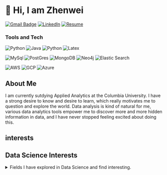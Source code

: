 # 👋 Hi, I am Zhenwei

<!-- [![E-Mail](https://img.shields.io/badge/email-reveal-2a8?style=for-the-badge&logo=gmail&logoColor=white)](https://mailhide.io/e/3JzSZnHC)-->
[![Gmail Badge](https://img.shields.io/badge/zw2791-c14438?style=for-the-badge&logo=Gmail&logoColor=white&link=mailto:zw2791@columbia.edu)](mailto:zw2791@columbia.edu)
[![LinkedIn](https://img.shields.io/badge/zhenweiwei-0077B5?style=for-the-badge&logo=linkedin&logoColor=white)](https://www.linkedin.com/in/zhenweiwei)
[![Resume](https://img.shields.io/badge/Resume-gray?style=for-the-badge&logo=adobeacrobatreader&logoColor=EC1C24)](https://www.dropbox.com/s/w0x9iwz32kl43x3/Modern_Resume.pdf?dl=0)

### Tools and Tech

![Python](https://img.shields.io/badge/Python-3776AB?style=for-the-badge&logo=python&logoColor=white)
![Java](https://img.shields.io/badge/Java-ED8B00?style=for-the-badge&logo=java&logoColor=white)
![Python](https://img.shields.io/badge/R-3776AB?style=for-the-badge&logo=R&logoColor=white)
![Latex](https://img.shields.io/badge/LaTeX-47A141?style=for-the-badge&logo=LaTeX&logoColor=white)

![MySql](https://img.shields.io/badge/MySQL-00000F?style=for-the-badge&logo=mysql&logoColor=white)
![PostGres](https://img.shields.io/badge/PostgreSQL-316192?style=for-the-badge&logo=postgresql&logoColor=white)
![MongoDB](https://img.shields.io/badge/MongoDB-4EA94B?style=for-the-badge&logo=mongodb&logoColor=white)
![Neo4j](https://img.shields.io/badge/Neo4j-018bff?style=for-the-badge&logo=neo4j&logoColor=white)
![Elastic Search](https://img.shields.io/badge/Elastic_Search-005571?style=for-the-badge&logo=elasticsearch&logoColor=white)

![AWS](https://img.shields.io/badge/Amazon_AWS-232F3E?style=for-the-badge&logo=amazon-aws&logoColor=white)
![GCP](https://img.shields.io/badge/Google_Cloud-4285F4?style=for-the-badge&logo=google-cloud&logoColor=white)
![Azure](https://img.shields.io/badge/microsoft%20azure-0089D6?style=for-the-badge&logo=microsoft-azure&logoColor=white)


## About Me

<p>I am currently sutdying Applied Analytics at the Columbia University. I have a strong desire to know and desire to learn, which really motivates me to question and explore the world. Data analysis is kind of natural for me, various data analytics tools empower me to discover more and more hidden information in data, and I have never stopped feeling excited about doing this.

</p>

## interests

<h2>Data Science Interests</h2>
<details><summary>Fields I have explored in Data Science and find interesting.</summary>
  
<ul>  
    <li><details><summary>Algorithms</summary>
        <ul>
        </ul>
    </details></li> 
    <li><details><summary>Networking and Cloud computing</summary>
        <ul>
            <li> Distributed computing</li>
        </ul>
    </details></li> 
    <li><details><summary>Artificial Intelligence</summary>
        <ul>
        </ul>
    </details></li> 
    <li><details><summary>Languages and Grammar</summary>
        <ul>
            <!-- TODO: GO, RUST, Objective-C, Swift -->
        </ul>
    </details></li> 
    <li><details><summary>Big Data</summary>
        <ul>
            <!--  software(Hadoop, Spark, Pig, Hive) -->
            <!-- Algorithms  (MapReduce, Flume) -->
            <!-- data warehouse technical architectures, infrastructure components, ETL/ELT and reporting/analytic tools and environments. -->
            <!-- (e.g., NoSQL, MongoDB, SparkML, Tensorflow). -->
        </ul>
    </details></li> 
    <li><details><summary>Hardware and OS</summary>
        <ul>
            <li>Linux, Windows, macOS</li>
        </ul>
    </details></li> 
</ul>
</details>
